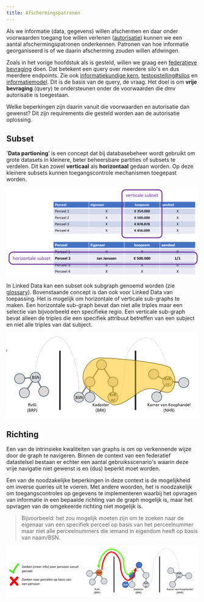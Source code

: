 ```yaml
---
title: Afschermingspatronen
---
```

Als we informatie (data, gegevens) willen afschermen en daar onder voorwaarden toegang toe willen
verlenen ([autorisatie](autorisatie.md)) kunnen we een aantal afschermingspatronen onderkennen.
Patronen van hoe informatie georganiseerd is of we daarin afscherming zouden willen afdwingen.

Zoals in het vorige hoofdstuk als is gesteld, willen we graag een [federatieve
bevraging](../federatieve-bevraging/index.md) doen. Dat betekent een query over meerdere silo's en
dus meerdere endpoints. Zie ook [informatiekundige
kern](../federatieve-bevraging/informatiekundigekern.md),
[testopstelling#silos](../federatieve-bevraging/testopstelling.md#silos) en
[informatiemodel](../federatieve-bevraging/informatiemodel.md). Dit is de basis van de query, de
vraag. Het doel is om **vrije bevraging** (query) te ondersteunen onder de voorwaarden die dmv
autorisatie is toegestaan.

Welke beperkingen zijn daarin vanuit die voorwaarden en autorisatie dan gewenst? Dit zijn
requirements die gesteld worden aan de autorisatie oplossing.

## Subset

'**Data partioning**' is een concept dat bij databasebeheer wordt gebruikt om grote datasets in
kleinere, beter beheersbare partities of subsets te verdelen. Dit kan zowel **verticaal** als
**horizontaal** gedaan worden. Op deze kleinere subsets kunnen toegangscontrole mechanismen
toegepast worden.

![Subsets](images/subsets.png)

In Linked Data kan een subset ook subgraph genoemd worden (zie
[glossary](../achtergrond/glossary.md)). Bovenstaande concept is dan ook voor Linked Data van
toepassing. Het is mogelijk om horizontale of verticale sub-graphs te maken. Een horizontale
sub-graph bevat dan niet alle triples maar een selectie van bijvoorbeeld een specifieke regio. Een
verticale sub-graph bevat alleen de triples die een specifiek attribuut betreffen van een subject en
niet alle triples van dat subject.

![Subgraph](images/subgraph.png)

## Richting

Een van de intrinsieke kwaliteiten van graphs is om op verkennende wijze door de graph te navigeren.
Binnen de context van een federatief datastelsel bestaan er echter een aantal gebruiksscenario's
waarin deze vrije navigatie niet gewenst is en (dus) beperkt moet worden.

Een van de noodzakelijke beperkingen in deze context is de mogelijkheid om inverse queries uit te
voeren. Met andere woorden, het is noodzakelijk om toegangscontroles op gegevens te implementeren
waarbij het opvragen van informatie in een bepaalde richting van de graph mogelijk is, maar het
opvragen van de omgekeerde richting niet mogelijk is.

> Bijvoorbeeld: het zou mogelijk moeten zijn om te zoeken naar de eigenaar van een specifiek perceel
> op basis van het perceelnummer maar niet alle perceelnummers die iemand in eigendom heeft op basis
> van naam/BSN. 

![Query Direction](images/query-direction.png)
